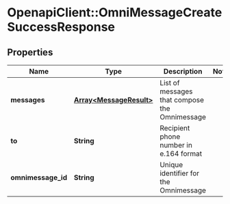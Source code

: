 # OpenapiClient::OmniMessageCreateSuccessResponse

## Properties
Name | Type | Description | Notes
------------ | ------------- | ------------- | -------------
**messages** | [**Array&lt;MessageResult&gt;**](MessageResult.md) | List of messages that compose the Omnimessage | 
**to** | **String** | Recipient phone number in e.164 format | 
**omnimessage_id** | **String** | Unique identifier for the Omnimessage | 


